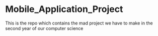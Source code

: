# Mobile_Application_Project
This is the repo which contains the mad project we have to make in the second year of our computer science
